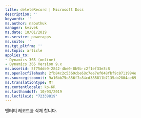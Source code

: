 ```yaml
---
title: deleteRecord | Microsoft Docs
description: ''
keywords: ''
ms.author: nabuthuk
manager: kvivek
ms.date: 10/01/2019
ms.service: powerapps
ms.suite: ''
ms.tgt_pltfrm: ''
ms.topic: article
applies_to:
- Dynamics 365 (online)
- Dynamics 365 Version 9.x
ms.assetid: 5f75dde9-2842-4be0-8b9b-c2f1ef33e3c8
ms.openlocfilehash: 2fb84c2c5369cbe68c7ee7ef048fbf9c8711994e
ms.sourcegitcommit: 9a16bb75c856f7c84cd385811b7135ab2804ae69
ms.translationtype: MT
ms.contentlocale: ko-KR
ms.lasthandoff: 10/03/2019
ms.locfileid: "72339819"
---
```

엔터티 레코드를 삭제 합니다.
